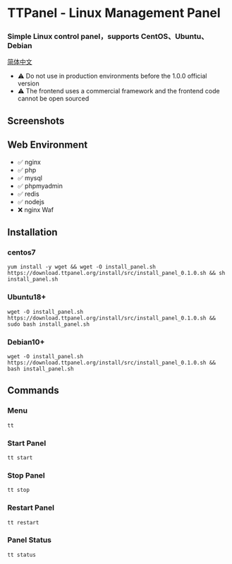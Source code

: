 # TTPanel - Linux Management Panel

### Simple Linux control panel，supports CentOS、Ubuntu、Debian

[简体中文](README.md)

- ⚠️ Do not use in production environments before the 1.0.0 official version
- ⚠️ The frontend uses a commercial framework and the frontend code cannot be open sourced


## Screenshots


## Web Environment

- ✅ nginx
- ✅ php
- ✅ mysql
- ✅ phpmyadmin
- ✅ redis
- ✅ nodejs
- ❌ nginx Waf




## Installation

### centos7

```
yum install -y wget && wget -O install_panel.sh https://download.ttpanel.org/install/src/install_panel_0.1.0.sh && sh install_panel.sh
```

### Ubuntu18+

```
wget -O install_panel.sh https://download.ttpanel.org/install/src/install_panel_0.1.0.sh && sudo bash install_panel.sh
```

### Debian10+

```
wget -O install_panel.sh https://download.ttpanel.org/install/src/install_panel_0.1.0.sh && bash install_panel.sh
```

## Commands

### Menu

```
tt
```
### Start Panel

```
tt start
```
### Stop Panel

```
tt stop
```
### Restart Panel

```
tt restart
```
### Panel Status

```
tt status
```

